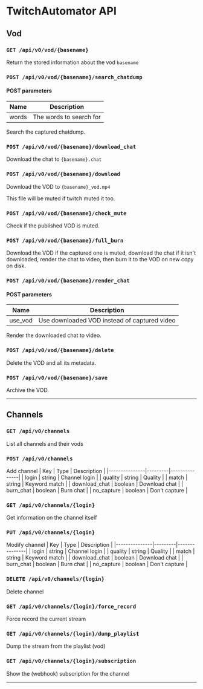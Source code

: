 # TwitchAutomator API
## Vod

### `GET /api/v0/vod/{basename}`
Return the stored information about the vod `basename`

### `POST /api/v0/vod/{basename}/search_chatdump`
#### POST parameters
|Name |Description            |
|-----|-----------------------|
|words|The words to search for|

Search the captured chatdump.

### `POST /api/v0/vod/{basename}/download_chat`
Download the chat to `{basename}.chat`

### `POST /api/v0/vod/{basename}/download`
Download the VOD to `{basename}_vod.mp4`

This file will be muted if twitch muted it too.

### `POST /api/v0/vod/{basename}/check_mute`
Check if the published VOD is muted.

### `POST /api/v0/vod/{basename}/full_burn`

Download the VOD if the captured one is muted, download the chat if it isn't downloaded, render the chat to video, then burn it to the VOD on new copy on disk.

### `POST /api/v0/vod/{basename}/render_chat`
#### POST parameters
|Name   |Description                                 |
|-------|--------------------------------------------|
|use_vod|Use downloaded VOD instead of captured video|

Render the downloaded chat to video.

### `POST /api/v0/vod/{basename}/delete`
Delete the VOD and all its metadata.

### `POST /api/v0/vod/{basename}/save`
Archive the VOD.

---

## Channels
### `GET /api/v0/channels`
List all channels and their vods

### `POST /api/v0/channels`
Add channel
| Key           | Type    | Description   |
|---------------|---------|---------------|
| login         | string  | Channel login |
| quality       | string  | Quality       |
| match         | string  | Keyword match |
| download_chat | boolean | Download chat |
| burn_chat     | boolean | Burn chat     |
| no_capture    | boolean | Don't capture |

### `GET /api/v0/channels/{login}`
Get information on the channel itself

### `PUT /api/v0/channels/{login}`
Modify channel
| Key           | Type    | Description   |
|---------------|---------|---------------|
| login         | string  | Channel login |
| quality       | string  | Quality       |
| match         | string  | Keyword match |
| download_chat | boolean | Download chat |
| burn_chat     | boolean | Burn chat     |
| no_capture    | boolean | Don't capture |

### `DELETE /api/v0/channels/{login}`
Delete channel

### `GET /api/v0/channels/{login}/force_record`
Force record the current stream

### `GET /api/v0/channels/{login}/dump_playlist`
Dump the stream from the playlist (vod)

### `GET /api/v0/channels/{login}/subscription`
Show the (webhook) subscription for the channel

---